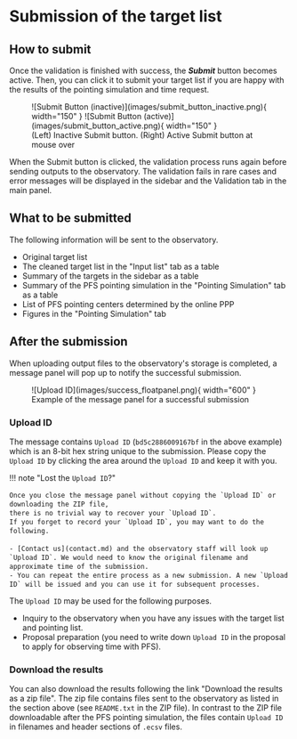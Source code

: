 # Submission of the target list

## How to submit

Once the validation is finished with success, the **_Submit_** button becomes active.
Then, you can click it to submit your target list if you are happy with the results of the pointing simulation and time request.

<figure markdown>
  ![Submit Button (inactive)](images/submit_button_inactive.png){ width="150" }
  ![Submit Button (active)](images/submit_button_active.png){ width="150" }
  <figcaption>(Left) Inactive Submit button. (Right) Active Submit button at mouse over</figcaption>
</figure>

When the Submit button is clicked, the validation process runs again before sending outputs to the observatory.
The validation fails in rare cases and error messages will be displayed in the sidebar and the Validation tab in the main panel.

## What to be submitted

The following information will be sent to the observatory.

- Original target list
- The cleaned target list in the "Input list" tab as a table
- Summary of the targets in the sidebar as a table
- Summary of the PFS pointing simulation in the "Pointing Simulation" tab as a table
- List of PFS pointing centers determined by the online PPP
- Figures in the "Pointing Simulation" tab

## After the submission

When uploading output files to the observatory's storage is completed,
a message panel will pop up to notify the successful submission.

<figure markdown>
  ![Upload ID](images/success_floatpanel.png){ width="600" }
  <figcaption>Example of the message panel for a successful submission</figcaption>
</figure>

### Upload ID

The message contains `Upload ID` (`bd5c2886009167bf` in the above example) which is an 8-bit hex string unique to the submission.
Please copy the `Upload ID` by clicking the area around the `Upload ID` and keep it with you.

!!! note "Lost the `Upload ID`?"

    Once you close the message panel without copying the `Upload ID` or downloading the ZIP file,
    there is no trivial way to recover your `Upload ID`.
    If you forget to record your `Upload ID`, you may want to do the following.

    - [Contact us](contact.md) and the observatory staff will look up `Upload ID`. We would need to know the original filename and approximate time of the submission.
    - You can repeat the entire process as a new submission. A new `Upload ID` will be issued and you can use it for subsequent processes.

The `Upload ID` may be used for the following purposes.

- Inquiry to the observatory when you have any issues with the target list and pointing list.
- Proposal preparation (you need to write down `Upload ID` in the proposal to apply for observing time with PFS).


### Download the results

You can also download the results following the link "Download the results as a zip file".
The zip file contains files sent to the observatory as listed in the section above (see `README.txt` in the ZIP file).
In contrast to the ZIP file downloadable after the PFS pointing simulation,
the files contain `Upload ID` in filenames and header sections of `.ecsv` files.


